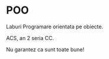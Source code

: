 # POO
Laburi Programare orientata pe obiecte.

ACS, an 2 seria CC.

Nu garantez ca sunt toate bune!
